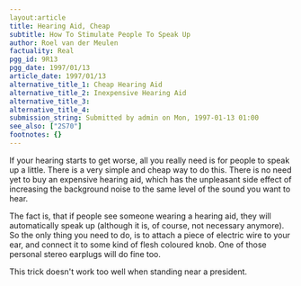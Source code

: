 ```yaml
---
layout:article
title: Hearing Aid, Cheap
subtitle: How To Stimulate People To Speak Up
author: Roel van der Meulen
factuality: Real
pgg_id: 9R13
pgg_date: 1997/01/13
article_date: 1997/01/13
alternative_title_1: Cheap Hearing Aid
alternative_title_2: Inexpensive Hearing Aid
alternative_title_3: 
alternative_title_4: 
submission_string: Submitted by admin on Mon, 1997-01-13 01:00
see_also: ["2S70"]
footnotes: {}
---
```

<div>
<p>If your hearing starts to get worse, all you really need is for people to speak up a little. There is a very simple and cheap way to do this. There is no need yet to buy an expensive hearing aid, which has the unpleasant side effect of increasing the background noise to the same level of the sound you want to hear.</p>
<p>The fact is, that if people see someone wearing a hearing aid, they will automatically speak up (although it is, of course, not necessary anymore). So the only thing you need to do, is to attach a piece of electric wire to your ear, and connect it to some kind of flesh coloured knob. One of those personal stereo earplugs will do fine too.</p>
<p>This trick doesn't work too well when standing near a president.</p>
</div>
